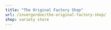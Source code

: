 ```yaml
---
title: "The Original Factory Shop"
url: /invergordon/the-original-factory-shop/
shop: variety store
---
```

